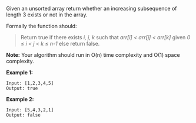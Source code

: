 Given an unsorted array return whether an increasing subsequence of length 3 exists or not in the array.

Formally the function should:

>Return true if there exists _i, j, k_
>such that _arr[i] < arr[j] < arr[k]_ given _0 ≤ i < j < k ≤ n-1_ else return false.

**Note:** Your algorithm should run in O(n) time complexity and O(1) space complexity.

**Example 1:**

```
Input: [1,2,3,4,5]
Output: true
```

**Example 2:**

```
Input: [5,4,3,2,1]
Output: false
```
